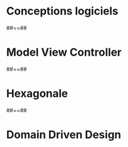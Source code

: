 <!-- .slide: class="transition" -->

# Conceptions logiciels

##==##

<!-- .slide: -->

# Model View Controller

##==##

<!-- .slide: -->

# Hexagonale

##==##

<!-- .slide: -->

# Domain Driven Design
